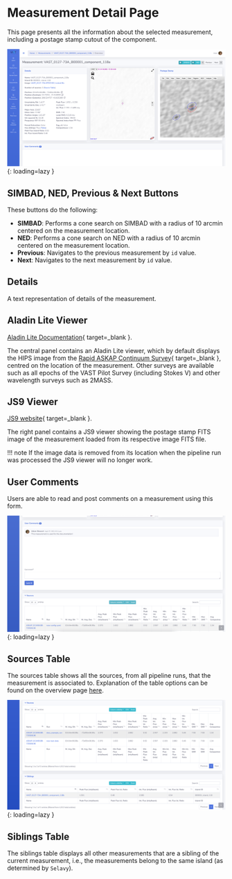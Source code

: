 # Measurement Detail Page

This page presents all the information about the selected measurement, including a postage stamp cutout of the component.

![!Measurement detail page.](../img/measurement-detail1.png){: loading=lazy }

## SIMBAD, NED, Previous & Next Buttons

These buttons do the following:

* **SIMBAD**: Performs a cone search on SIMBAD with a radius of 10 arcmin centered on the measurement location.
* **NED**: Performs a cone search on NED with a radius of 10 arcmin centered on the measurement location.
* **Previous**: Navigates to the previous measurement by `id` value.
* **Next**: Navigates to the next measurement by `id` value.

## Details

A text representation of details of the measurement.

## Aladin Lite Viewer

[Aladin Lite Documentation](https://aladin.u-strasbg.fr/AladinLite/doc/){ target=_blank }.

The central panel contains an Aladin Lite viewer, which by default displays the HIPS image from the [Rapid ASKAP Continuum Survey](https://research.csiro.au/racs/){ target=_blank }, centred on the location of the measurement.
Other surveys are available such as all epochs of the VAST Pilot Survey (including Stokes V) and other wavelength surveys such as 2MASS.

## JS9 Viewer

[JS9 website](https://js9.si.edu){ target=_blank }.

The right panel contains a JS9 viewer showing the postage stamp FITS image of the measurement loaded from its respective image FITS file.

!!! note
    If the image data is removed from its location when the pipeline run was processed the JS9 viewer will no longer work.

## User Comments

Users are able to read and post comments on a measurement using this form.

![!Measurement detail page: user comments.](../img/measurement-detail2.png){: loading=lazy }

## Sources Table

The sources table shows all the sources, from all pipeline runs, that the measurement is associated to.
Explanation of the table options can be found on the overview page [here](websiteoverview.md#data-tables).

![!Measurement detail page: source and siblings tables.](../img/measurement-detail3.png){: loading=lazy }

## Siblings Table

The siblings table displays all other measurements that are a sibling of the current measurement, i.e., the measurements belong to the same island (as determined by `Selavy`).
